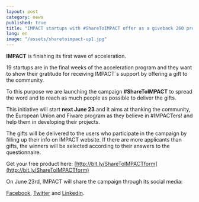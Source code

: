 ```yaml
---
layout: post
category: news
published: true
title: "IMPACT startups with #ShareToIMPACT offer as a giveback 260 products for free for a value of 90.000€"
lang: en
image: "/assets/sharetoimpact-up1.jpg"
---
```



**IMPACT** is finishing its first wave of acceleration. 

19 startups are in the final weeks of the acceleration program and they want to show their gratitude for receiving IMPACT´s support by offering a gift to the community. 

To this purpose we are launching the campaign **#ShareToIMPACT** to spread the word and to reach as much people as possible to deliver the gifts. 

This initiative will start **next June 23** and it aims at thanking the community, the European Union and Fiware program as they believe in #IMPACTers! and help them in developing their projects.

The gifts will be delivered to the users who participate in the campaign by filling up their info on IMPACT website. If there are more applicants than gifts, the winners will be selected according to their answers to the questionnaire.

Get your free product here:
[http://bit.ly/ShareToIMPACTform](http://bit.ly/ShareToIMPACTform) 

On June 23rd, IMPACT will share the campaign through its social media: 

[Facebook](https://www.facebook.com/ImpactAcc), [Twitter](https://twitter.com/IMPACT_acc) and [LinkedIn](https://www.linkedin.com/company/impact-accelerator).

